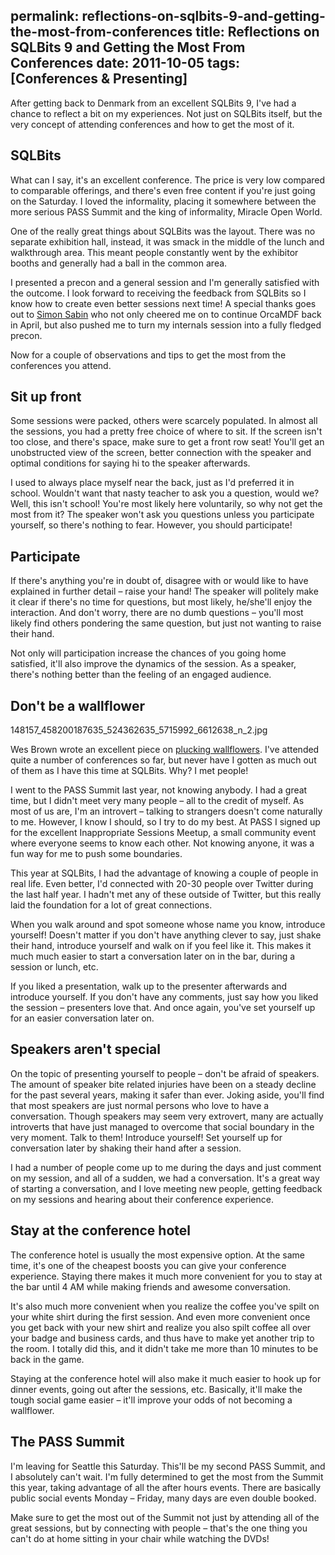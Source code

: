 permalink: reflections-on-sqlbits-9-and-getting-the-most-from-conferences
title: Reflections on SQLBits 9 and Getting the Most From Conferences
date: 2011-10-05
tags: [Conferences & Presenting]
---
After getting back to Denmark from an excellent SQLBits 9, I've had a chance to reflect a bit on my experiences. Not just on SQLBits itself, but the very concept of attending conferences and how to get the most of it.

<!-- more -->

## SQLBits

What can I say, it's an excellent conference. The price is very low compared to comparable offerings, and there's even free content if you're just going on the Saturday. I loved the informality, placing it somewhere between the more serious PASS Summit and the king of informality, Miracle Open World.

One of the really great things about SQLBits was the layout. There was no separate exhibition hall, instead, it was smack in the middle of the lunch and walkthrough area. This meant people constantly went by the exhibitor booths and generally had a ball in the common area.

I presented a precon and a general session and I'm generally satisfied with the outcome. I look forward to receiving the feedback from SQLBits so I know how to create even better sessions next time! A special thanks goes out to [Simon Sabin](http://sqlblogcasts.com/blogs/simons/) who not only cheered me on to continue OrcaMDF back in April, but also pushed me to turn my internals session into a fully fledged precon.

Now for a couple of observations and tips to get the most from the conferences you attend.

## Sit up front

Some sessions were packed, others were scarcely populated. In almost all the sessions, you had a pretty free choice of where to sit. If the screen isn't too close, and there's space, make sure to get a front row seat! You'll get an unobstructed view of the screen, better connection with the speaker and optimal conditions for saying hi to the speaker afterwards.

I used to always place myself near the back, just as I'd preferred it in school. Wouldn't want that nasty teacher to ask you a question, would we? Well, this isn't school! You're most likely here voluntarily, so why not get the most from it? The speaker won't ask you questions unless you participate yourself, so there's nothing to fear. However, you should participate!

## Participate

If there's anything you're in doubt of, disagree with or would like to have explained in further detail – raise your hand! The speaker will politely make it clear if there's no time for questions, but most likely, he/she'll enjoy the interaction. And don't worry, there are no dumb questions – you'll most likely find others pondering the same question, but just not wanting to raise their hand.

Not only will participation increase the chances of you going home satisfied, it'll also improve the dynamics of the session. As a speaker, there's nothing better than the feeling of an engaged audience.

## Don't be a wallflower

148157_458200187635_524362635_5715992_6612638_n_2.jpg

Wes Brown wrote an excellent piece on [plucking wallflowers](http://sqlserverio.com/2011/09/02/plucking_wallflowers/). I've attended quite a number of conferences so far, but never have I gotten as much out of them as I have this time at SQLBits. Why? I met people!

I went to the PASS Summit last year, not knowing anybody. I had a great time, but I didn't meet very many people – all to the credit of myself. As most of us are, I'm an introvert – talking to strangers doesn't come naturally to me. However, I know I should, so I try to do my best. At PASS I signed up for the excellent Inappropriate Sessions Meetup, a small community event where everyone seems to know each other. Not knowing anyone, it was a fun way for me to push some boundaries.

This year at SQLBits, I had the advantage of knowing a couple of people in real life. Even better, I'd connected with 20-30 people over Twitter during the last half year. I hadn't met any of these outside of Twitter, but this really laid the foundation for a lot of great connections.

When you walk around and spot someone whose name you know, introduce yourself! Doesn't matter if you don't have anything clever to say, just shake their hand, introduce yourself and walk on if you feel like it. This makes it much much easier to start a conversation later on in the bar, during a session or lunch, etc.

If you liked a presentation, walk up to the presenter afterwards and introduce yourself. If you don't have any comments, just say how you liked the session – presenters love that. And once again, you've set yourself up for an easier conversation later on.

## Speakers aren't special

On the topic of presenting yourself to people – don't be afraid of speakers. The amount of speaker bite related injuries have been on a steady decline for the past several years, making it safer than ever. Joking aside, you'll find that most speakers are just normal persons who love to have a conversation. Though speakers may seem very extrovert, many are actually introverts that have just managed to overcome that social boundary in the very moment. Talk to them! Introduce yourself! Set yourself up for conversation later by shaking their hand after a session.

I had a number of people come up to me during the days and just comment on my session, and all of a sudden, we had a conversation. It's a great way of starting a conversation, and I love meeting new people, getting feedback on my sessions and hearing about their conference experience.

## Stay at the conference hotel

The conference hotel is usually the most expensive option. At the same time, it's one of the cheapest boosts you can give your conference experience. Staying there makes it much more convenient for you to stay at the bar until 4 AM while making friends and awesome conversation.

It's also much more convenient when you realize the coffee you've spilt on your white shirt during the first session. And even more convenient once you get back with your new shirt and realize you also spilt coffee all over your badge and business cards, and thus have to make yet another trip to the room. I totally did this, and it didn't take me more than 10 minutes to be back in the game.

Staying at the conference hotel will also make it much easier to hook up for dinner events, going out after the sessions, etc. Basically, it'll make the tough social game easier – it'll improve your odds of not becoming a wallflower.

## The PASS Summit

I'm leaving for Seattle this Saturday. This'll be my second PASS Summit, and I absolutely can't wait. I'm fully determined to get the most from the Summit this year, taking advantage of all the after hours events. There are basically public social events Monday – Friday, many days are even double booked.

Make sure to get the most out of the Summit not just by attending all of the great sessions, but by connecting with people – that's the one thing you can't do at home sitting in your chair while watching the DVDs!
